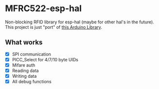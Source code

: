 # MFRC522-esp-hal
Non-blocking RFID library for esp-hal (maybe for other hal's in the future).
This project is just "port" of [this Arduino Library](https://github.com/OSSLibraries/Arduino_MFRC522v2).

## What works
- [x] SPI communication
- [x] PICC_Select for 4/7/10 byte UIDs
- [x] Mifare auth
- [x] Reading data
- [x] Writing data
- [x] All debug functions

